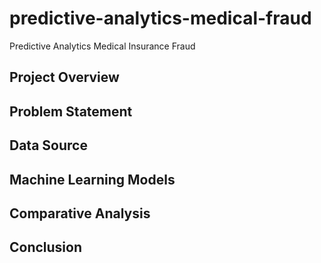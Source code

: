 # predictive-analytics-medical-fraud
Predictive Analytics Medical Insurance Fraud 

## Project Overview

## Problem Statement

## Data Source

## Machine Learning Models

## Comparative Analysis

## Conclusion
